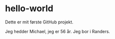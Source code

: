 # hello-world
Dette er mit første GitHub projekt.

Jeg hedder Michael, jeg er 56 år.
Jeg bor i Randers.
